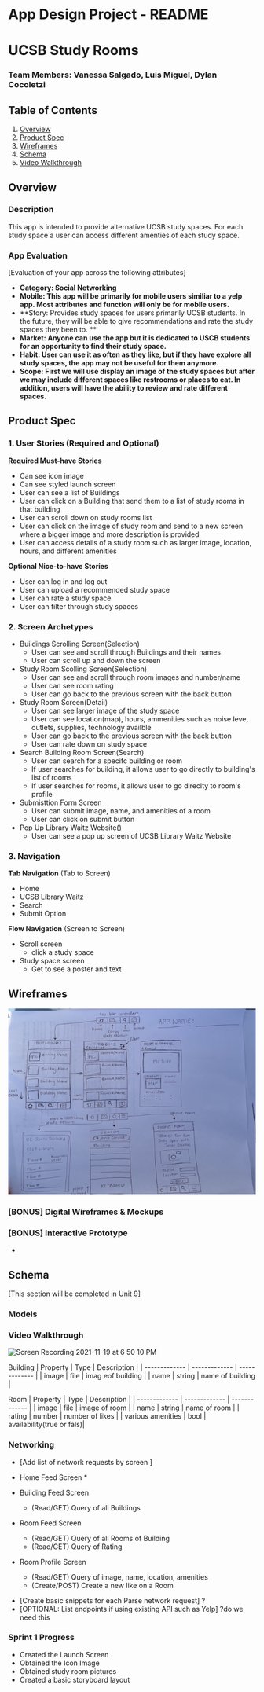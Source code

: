 App Design Project - README 
===

# UCSB Study Rooms
### Team Members: Vanessa Salgado, Luis Miguel, Dylan Cocoletzi 

## Table of Contents
1. [Overview](#Overview)
1. [Product Spec](#Product-Spec)
1. [Wireframes](#Wireframes)
2. [Schema](#Schema)
3. [Video Walkthrough](#Gif)

## Overview
### Description
This app is intended to provide alternative UCSB study spaces. For each study space a user can access different amenties of each study space. 

### App Evaluation
[Evaluation of your app across the following attributes]
- **Category: Social Networking**
- **Mobile: This app will be primarily for mobile users similiar to a yelp app. Most attributes and function will only be for mobile users.**
- **Story: Provides study spaces for users primarily UCSB students. In the future, they will be able to give recommendations and rate the study spaces they been to. **
- **Market: Anyone can use the app but it is dedicated to USCB students for an opportunity to find their study space.**
- **Habit: User can use it as often as they like, but if they have explore all study spaces, the app may not be useful for them anymore.**
- **Scope: First we will use display an image of the study spaces but after we may include different spaces like restrooms or places to eat. In addition, users will have the ability to review and rate different spaces.**

## Product Spec

### 1. User Stories (Required and Optional)

**Required Must-have Stories**

* Can see icon image
* Can see styled launch screen
* User can see a list of Buildings 
* User can click on a Building that send them to a list of study rooms in that building
* User can scroll down on study rooms list
* User can click on the image of study room and send to a new screen where a bigger image and more description is provided
* User can access details of a study room such as larger image, location, hours, and different amenities

**Optional Nice-to-have Stories**

* User can log in and log out
* User can upload a recommended study space
* User can rate a study space
* User can filter through study spaces


### 2. Screen Archetypes

* Buildings Scrolling Screen(Selection)
   * User can see and scroll through Buildings and their names 
   * User can scroll up and down the screen
* Study Room Scolling Screen(Selection)
   * User can see and scroll through room images and number/name
   * User can see room rating 
   * User can go back to the previous screen with the back button
* Study Room  Screen(Detail)
   * User can see larger image of the study space
   * User can see location(map), hours, ammenities such as noise leve, outlets, supplies, technology availble
   * User can go back to the previous screen with the back button
   * User can rate down on study space 
* Search Building Room Screen(Search)
   * User can search for a specifc building or room 
   * If user searches for building, it allows user to go directly to building's list of rooms 
   * If user searches for rooms, it allows user to go direclty to room's profile
* Submisttion Form Screen
   * User can submit image, name, and amenities of a room
   * User can click on submit button
* Pop Up Library Waitz Website()
   * User can see a pop up screen of UCSB Library Waitz Website


### 3. Navigation

**Tab Navigation** (Tab to Screen)

* Home 
* UCSB Library Waitz
* Search 
* Submit Option 

**Flow Navigation** (Screen to Screen)

* Scroll screen
   * click a study space
* Study space screen
   * Get to see a poster and text

## Wireframes
![Wireframe Sketch](/Images/Basic-Wireframe.jpeg)


### [BONUS] Digital Wireframes & Mockups

### [BONUS] Interactive Prototype
*
## Schema 
[This section will be completed in Unit 9]
### Models

### Video Walkthrough
![Screen Recording 2021-11-19 at 6 50 10 PM](https://user-images.githubusercontent.com/86747062/142712218-18bc3de6-2b5b-4095-9c48-a1e8f406744f.gif)


Building 
| Property  | Type | Description |
| ------------- | ------------- |  ------------- |
| image  | file | imag eof building  |
| name  | string  | name of building  |

Room 
| Property  | Type | Description |
| ------------- | ------------- |  ------------- |
| image  | file | image of room  |
| name  | string  | name of room  |
| rating  | number | number of likes  |
| various amenities | bool | availability(true or fals)|
### Networking

- [Add list of network requests by screen ]

* Home Feed Screen
   * 

* Building Feed Screen
   * (Read/GET) Query of all Buildings
* Room Feed Screen 
   * (Read/GET)  Query of all Rooms of Building 
   * (Read/GET)  Query of Rating

* Room Profile Screen
   * (Read/GET) Query of image, name, location, amenities
   * (Create/POST) Create a new like on a Room

- [Create basic snippets for each Parse network request] ? 
- [OPTIONAL: List endpoints if using existing API such as Yelp] ?do we need this

### Sprint 1 Progress
* Created the Launch Screen
* Obtained the Icon Image
* Obtained study room pictures
* Created a basic storyboard layout
